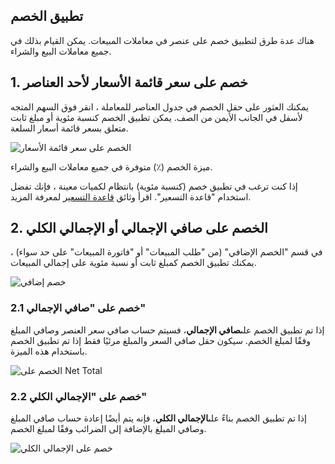 ## تطبيق الخصم

هناك عدة طرق لتطبيق خصم على عنصر في معاملات المبيعات. يمكن القيام بذلك في جميع معاملات البيع والشراء.

## 1. خصم على سعر قائمة الأسعار لأحد العناصر

يمكنك العثور على حقل الخصم في جدول العناصر للمعاملة ، انقر فوق السهم المتجه لأسفل في الجانب الأيمن من الصف. يمكن تطبيق الخصم كنسبة مئوية أو مبلغ ثابت متعلق بسعر قائمة أسعار السلعة.

![الخصم على سعر قائمة الأسعار](https://docs.erpnext.com/files/discount-on-price-list-rate.png)

ميزة الخصم (٪) متوفرة في جميع معاملات البيع والشراء.

إذا كنت ترغب في تطبيق خصم (كنسبة مئوية) بانتظام لكميات معينة ، فإنك تفضل استخدام "قاعدة التسعير". اقرأ وثائق [قاعدة التسعير](https://docs.erpnext.com/docs/v13/user/manual/en/accounts/pricing-rule) لمعرفة المزيد.

## 2. الخصم على صافي الإجمالي أو الإجمالي الكلي

في قسم "الخصم الإضافي" (من "طلب المبيعات" أو "فاتورة المبيعات" على حد سواء) ، يمكنك تطبيق الخصم كمبلغ ثابت أو نسبة مئوية على إجمالي المبيعات.

![خصم إضافي](https://docs.erpnext.com/files/additional-discount.png)

### 2.1 خصم على "صافي الإجمالي"

إذا تم تطبيق الخصم على**صافي الإجمالي**، فسيتم حساب صافي سعر العنصر وصافي المبلغ وفقًا لمبلغ الخصم. سيكون حقل صافي السعر والمبلغ مرئيًا فقط إذا تم تطبيق الخصم باستخدام هذه الميزة.

![الخصم على Net Total](https://docs.erpnext.com/files/discount-on-net-total.png)

### 2.2 خصم على "الإجمالي الكلي"

إذا تم تطبيق الخصم بناءً على**الإجمالي الكلي**، فإنه يتم أيضًا إعادة حساب صافي المبلغ وصافي المبلغ بالإضافة إلى الضرائب وفقًا لمبلغ الخصم.

![خصم على الإجمالي الكلي](https://docs.erpnext.com/files/discount-on-grand-total.png)